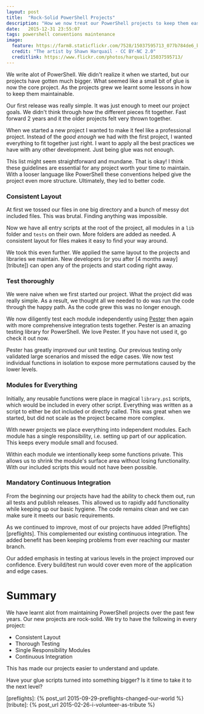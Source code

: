 ```yaml
---
layout: post
title:  "Rock-Solid PowerShell Projects"
description: "How we now treat our PowerShell projects to keep them easy to maintain."
date:   2015-12-31 23:55:07
tags: powershell conventions maintenance
image:
  feature: https://farm8.staticflickr.com/7528/15037595713_077b784de6_b.jpg
  credit: "The artist by Shawn Harquail - CC BY-NC 2.0"
  creditlink: https://www.flickr.com/photos/harquail/15037595713/
---
```


We write alot of PowerShell. We didn't realize it when we started, but our
projects have gotten much bigger. What seemed like a small bit of glue is now
the core project. As the projects grew we learnt some lessons in how to keep
them maintainable.

Our first release was really simple. It was just enough to meet our project
goals. We didn't think through how the different pieces fit together. Fast
forward 2 years and it the older projects felt very thrown together.

When we started a new project I wanted to make it feel like a professional
project. Instead of the *good enough* we had with the first project, I wanted
everything to fit together just right. I want to apply all the best practices
we have with any other development. Just being glue was not enough.

This list might seem straightforward and mundane. That is okay! I think these
guidelines are
essential for any project worth your time to maintain. With a looser
language like PowerShell these conventions helped give the project even more
structure. Ultimately, they led to better code.

### Consistent Layout

At first we tossed our files in one big
directory and a bunch of messy dot included files. This was brutal. Finding
anything was impossible.

Now we have all entry scripts at the root of the project, all modules in a
``lib`` folder and ``tests`` on their own. More folders are added as needed.
A consistent layout for files makes it easy to find your way around.

We took this even further. We applied the same layout to the projects and
libraries we maintain. New developers (or you after [4 months away][tribute]) can
open any of the projects and start coding right away.

### Test thoroughly

We were naive when we first started our project. What the
project did was really simple. As a result, we thought all we needed to do was
run the code through the happy path. As the code grew this was no longer enough.

We now diligently test each module independently using [Pester][pester] then again with more
comprehensive integration tests together. Pester is
an amazing testing library for PowerShell. We love Pester. If you have not used it, go check
it out now.

Pester has greatly improved our unit testing. Our previous testing
only validated large scenarios and missed the edge cases.
We now test individual functions in isolation to expose more permutations
caused by the lower levels.

### Modules for Everything

Initially, any reusable functions were place in magical ``library.ps1`` scripts, which
would be included in every other script. Everything was written as a script to
either be dot included or directly called. This was great when we started, but
did not scale as the project became more complex.

With newer projects we place everything into independent modules. Each
module has a single responsibility, i.e. setting up
part of our application. This keeps every module small and focused.

Within each module we intentionally keep some functions private. This allows us
to shrink the module's surface area without losing functionality. With
our included scripts this would not have been possible.

### Mandatory Continuous Integration

From the beginning our projects
have had the ability to check them out, run all tests and publish releases.
This allowed us to rapidly add functionality while keeping up our basic hygiene. The
code remains clean and we can make sure it meets our basic requirements.

As we continued to improve, most of our projects have added [Preflights][preflights].
This complemented our existing continuous integration. The added benefit has been
keeping problems from ever reaching our master branch.

Our added emphasis in testing at various levels in the project improved our
confidence. Every build/test run would cover even more of the application and
edge cases.

Summary
===============================================================================

We have learnt alot from maintaining PowerShell projects over the past few years.
Our new projects are rock-solid. We try to have the following in every project:

* Consistent Layout
* Thorough Testing
* Single Responsibility Modules
* Continuous Integration

This has made our projects easier to understand and update.

Have your glue scripts turned into something bigger? Is it time to take it to
the next level?

[pester]: https://github.com/pester/Pester
[preflights]: {% post_url 2015-09-29-preflights-changed-our-world %}
[tribute]: {% post_url 2015-02-26-i-volunteer-as-tribute %}
